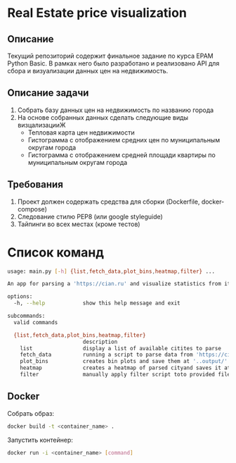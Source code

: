 # Real Estate price visualization
## Описание

Текущий репозиторий содержит финальное задание по курса EPAM Python Basic.
В рамках него было разработано и реализовано API для сбора и визуализации данных 
цен на недвижимость.

## Описание задачи
1. Собрать базу данных цен на недвижимость по названию города
2. На основе собранных данных сделать следующие виды визцализацииЖ
    - Тепловая карта цен недвижимости
    - Гистограмма с отображением средних цен по муниципальным округам города
    - Гистограмма с отображением средней площади квартиры по муниципальным округам города

## Требования
1. Проект должен содержать средства для сборки (Dockerfile, docker-compose)
2. Следование стилю PEP8 (или google styleguide)
3. Тайпинги во всех местах (кроме тестов)

# Список команд

```sh
usage: main.py [-h] {list,fetch_data,plot_bins,heatmap,filter} ...

An app for parsing a 'https://cian.ru' and visualize statistics from it.

options:
  -h, --help            show this help message and exit

subcommands:
  valid commands

  {list,fetch_data,plot_bins,heatmap,filter}
                        description
    list                display a list of available citites to parse
    fetch_data          running a script to parse data from 'https://cian.ru'
    plot_bins           creates bin plots and save them at '..output/' folder
    heatmap             creates a heatmap of parsed cityand saves it at '..output/' folder
    filter              manually apply filter script toto provided file
```
## Docker

Собрать образ:

```sh
docker build -t <container_name> .
```

Запустить контейнер:

```sh
docker run -i <container_name> [command]
```


